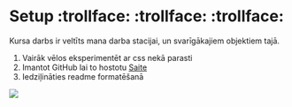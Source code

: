 # Setup :trollface:	:trollface:	:trollface:	
Kursa darbs ir veltīts mana darba stacijai, un svarīgākajiem objektiem tajā.
1. Vairāk vēlos eksperimentēt ar css nekā parasti
2. Imantot GitHub lai to hostotu [Saite](https://bpvg.github.io/Setup/)
3. Iedziļināties readme formatēšanā

![](https://media1.tenor.com/images/0cc171e2782c88df7a9a104baa85e591/tenor.gif?itemid=25725300)
